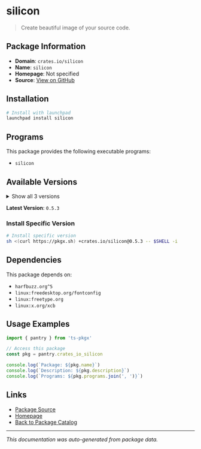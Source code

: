 # silicon

> Create beautiful image of your source code.

## Package Information

- **Domain**: `crates.io/silicon`
- **Name**: `silicon`
- **Homepage**: Not specified
- **Source**: [View on GitHub](https://github.com/pkgxdev/pantry/tree/main/projects/crates.io/silicon/package.yml)

## Installation

```bash
# Install with launchpad
launchpad install silicon
```

## Programs

This package provides the following executable programs:

- `silicon`

## Available Versions

<details>
<summary>Show all 3 versions</summary>

- `0.5.3`, `0.5.2`, `0.5.1`

</details>

**Latest Version**: `0.5.3`

### Install Specific Version

```bash
# Install specific version
sh <(curl https://pkgx.sh) +crates.io/silicon@0.5.3 -- $SHELL -i
```

## Dependencies

This package depends on:

- `harfbuzz.org^5`
- `linux:freedesktop.org/fontconfig`
- `linux:freetype.org`
- `linux:x.org/xcb`

## Usage Examples

```typescript
import { pantry } from 'ts-pkgx'

// Access this package
const pkg = pantry.crates_io_silicon

console.log(`Package: ${pkg.name}`)
console.log(`Description: ${pkg.description}`)
console.log(`Programs: ${pkg.programs.join(', ')}`)
```

## Links

- [Package Source](https://github.com/pkgxdev/pantry/tree/main/projects/crates.io/silicon/package.yml)
- [Homepage](#)
- [Back to Package Catalog](../package-catalog.md)

---

*This documentation was auto-generated from package data.*

